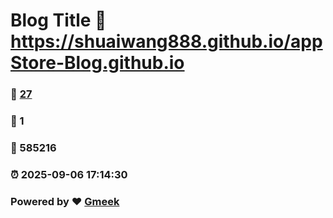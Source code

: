 # Blog Title :link: https://shuaiwang888.github.io/appStore-Blog.github.io 
### :page_facing_up: [27](https://shuaiwang888.github.io/appStore-Blog.github.io/tag.html) 
### :speech_balloon: 1 
### :hibiscus: 585216 
### :alarm_clock: 2025-09-06 17:14:30 
### Powered by :heart: [Gmeek](https://github.com/Meekdai/Gmeek)
